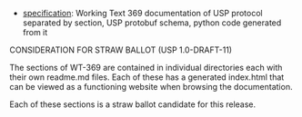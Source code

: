 * [specification](specification): Working Text 369 documentation of USP protocol separated by section, USP protobuf schema, python code generated from it

CONSIDERATION FOR STRAW BALLOT (USP 1.0-DRAFT-11)

The sections of WT-369 are contained in individual directories each with their own readme.md files. Each of these has a generated index.html that can be viewed as a functioning website when browsing the documentation.

Each of these sections is a straw ballot candidate for this release.

